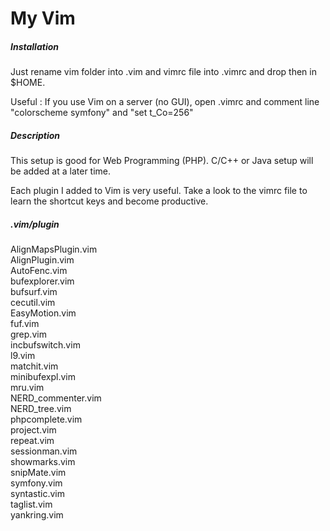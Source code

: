My Vim
======

<h5>Installation</h5>

Just rename vim folder into .vim and vimrc file into .vimrc and drop then in $HOME.

Useful : If you use Vim on a server (no GUI), open .vimrc and comment line "colorscheme symfony" and "set t_Co=256"

<h5>Description</h5>

This setup is good for Web Programming (PHP). C/C++ or Java setup will be added at a later time.

Each plugin I added to Vim is very useful. Take a look to the vimrc file to learn the shortcut keys and become productive.

<h5>.vim/plugin</h5>

AlignMapsPlugin.vim<br/>
AlignPlugin.vim<br/>
AutoFenc.vim<br/>
bufexplorer.vim<br/>
bufsurf.vim<br/>
cecutil.vim<br/>
EasyMotion.vim<br/>
fuf.vim<br/>
grep.vim<br/>
incbufswitch.vim<br/>
l9.vim<br/>
matchit.vim<br/>
minibufexpl.vim<br/>
mru.vim<br/>
NERD_commenter.vim<br/>
NERD_tree.vim<br/>
phpcomplete.vim<br/>
project.vim<br/>
repeat.vim<br/>
sessionman.vim<br/>
showmarks.vim<br/>
snipMate.vim<br/>
symfony.vim<br/>
syntastic.vim<br/>
taglist.vim<br/>
yankring.vim<br/>
